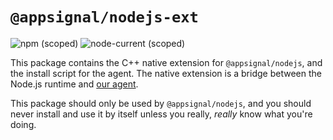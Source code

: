 # `@appsignal/nodejs-ext`

![npm (scoped)](https://img.shields.io/npm/v/@appsignal/nodejs-ext) ![node-current (scoped)](https://img.shields.io/node/v/@appsignal/nodejs-ext)

This package contains the C++ native extension for `@appsignal/nodejs`, and the install script for the agent. The native extension is a bridge between the Node.js runtime and [our agent](https://docs.appsignal.com/appsignal/how-appsignal-operates.html#agent).

This package should only be used by `@appsignal/nodejs`, and you should never install and use it by itself unless you really, _really_ know what you're doing.
